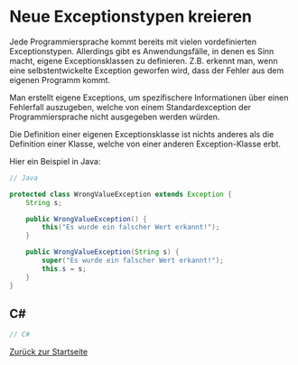# Neue Exceptionstypen kreieren

Jede Programmiersprache kommt bereits mit vielen vordefinierten Exceptionstypen. Allerdings gibt es Anwendungsfälle, in denen es Sinn macht, eigene Exceptionsklassen zu definieren. Z.B. erkennt man, wenn eine selbstentwickelte Exception geworfen wird, dass der Fehler aus dem eigenen Programm kommt. 

Man erstellt eigene Exceptions, um spezifischere Informationen über einen Fehlerfall auszugeben, welche von einem Standardexception der Programmiersprache nicht ausgegeben werden würden.

Die Definition einer eigenen Exceptionsklasse ist nichts anderes als die Definition einer Klasse, welche von einer anderen Exception-Klasse erbt. 

Hier ein Beispiel in Java:

```java
// Java

protected class WrongValueException extends Exception {
    String s;

    public WrongValueException() {
        this("Es wurde ein falscher Wert erkannt!");
    }

    public WrongValueException(String s) {
        super("Es wurde ein falscher Wert erkannt!");
        this.s = s;
    }
} 
```

## C#

```csharp
// C# 

```



[Zurück zur Startseite](README.md)